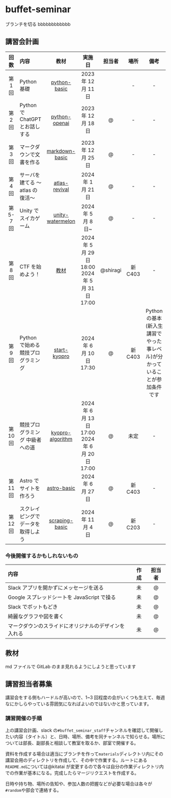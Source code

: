 # buffet-seminar

ブランチを切る
bbbbbbbbbbbb

## 講習会計画

|   回数    | 内容                               |                             教材                              |                        実施日                        |  担当者   |  場所   |                                   備考                                    |
| :-------: | :--------------------------------- | :-----------------------------------------------------------: | :--------------------------------------------------: | :-------: | :-----: | :-----------------------------------------------------------------------: |
|  第 1 回  | Python 基礎                        |           [python-basic](./materials/python-basic/)           |                 2023 年 12 月 11 日                  |  |    -    |                                     -                                     |
|  第 2 回  | Python で ChatGPT とお話しする     |          [python-openai](./materials/python-openai/)          |                 2023 年 12 月 18 日                  | @  |    -    |                                     -                                     |
|  第 3 回  | マークダウンで文書を作る           |         [markdown-basic](./materials/markdown-basic/)         |                 2023 年 12 月 25 日                  |   @  |    -    |                                     -                                     |
|  第 4 回  | サーバを建てる 〜atlas の復活〜    |          [atlas-revival](./materials/atlas-revival)           |                  2024 年 1 月 21 日                  |  @  |    -    |                                     -                                     |
| 第 5-7 回 | Unity でスイカゲーム               |       [unity-watermelon](./materials/unity-watermelon/)       |                  2024 年 5 月 8 日~                  | @  |    -    |                                     -                                     |
|  第 8 回  | CTF を始めよう！                   | [教材](https://gitlab.mma.club.uec.ac.jp/shiragi/ctf-seminar) | 2024 年 5 月 29 日 18:00<br>2024 年 5 月 31 日 17:00 | @shiragi  | 新 C403 |                                     -                                     |
|  第 9 回  | Python で始める競技プログラミング  |           [start-kyopro](./materials/start-kyopro/)           |               2024 年 6 月 10 日 17:30               | @| 新 C403 | Python の基本(新入生講習でやった事レベル)が分かっていることが参加条件です |
| 第 10 回  | 競技プログラミング 中級者への道    |       [kyopro-algorithm](./materials/kyopro-algorithm/)       | 2024 年 6 月 13 日 17:00<br>2024 年 6 月 20 日 17:00 | @|  未定   |                                     -                                     |
| 第 11 回  | Astro でサイトを作ろう             |            [astro-basic](./materials/astro-basic/)            |                  2024 年 6 月 27 日                  |  @  | 新 C403 |                                     -                                     |
| 第 12 回  | スクレイピングでデータを取得しよう |         [scraping-basic](./materials/scraping-basic/)         |                  2024 年 11 月 4 日                  |   @ | 新 C203 |                                     -                                     |

### 今後開催するかもしれないもの

| 内容                                                 | 作成 |  担当者  |
| :--------------------------------------------------- | :--: | :------: |
| Slack アプリを開かずにメッセージを送る               |  未  | @|
| Google スプレッドシートを JavaScript で操る          |  未  | @ |
| Slack でボットもどき                                 |  未  | @|
| 綺麗なグラフや図を書く                               |  未  |  @|
| マークダウンのスライドにオリジナルのデザインを入れる |  未  |   @  |

## 教材

md ファイルで GitLab のまま見れるようにしようと思っています

## 講習担当者募集

講習会をする側もハードルが高いので、1~3 回程度の会がいくつも生えて、毎週なにかしらやっている雰囲気になればよいのではないかと思っています。

### 講習開催の手順

上の講習会計画、slack の`#buffet_seminar_staff`チャンネルを確認して開催したい内容（タイトル）と、日時、場所、備考を同チャンネルで知らせる。場所については部長、副部長と相談して教室を取るか、部室で開催する。

資料を作成する場合は適当にブランチを作って`materials`ディレクトリ内にその講習会用のディレクトリを作成して、その中で作業する。ルートにある`README.md`については@kitatai が変更するので各々は自分の作業ディレクトリ内での作業が基本になる。完成したらマージリクエストを作成する。

日時や持ち物、場所の告知や、参加人数の把握などが必要な場合は各々が`#random`や部会で連絡する。
